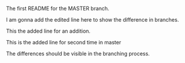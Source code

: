 The first README for the MASTER branch.

I am gonna add the edited line here to show the difference in branches.

This the added line for an addition.

This is the added line for second time in master

The differences should be visible in the branching process.